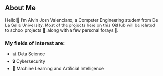 ## About Me

Hello!👋 I'm Alvin Josh Valenciano, a Computer Engineering student from De La Salle University.
Most of the projects here on this GitHub will be related to school projects 🏫, along with a few personal forays 🔎.

### My fields of interest are:
- 📊 Data Science
- 🔒 Cybersecurity
- 🧠 Machine Learning and Artificial Intelligence
